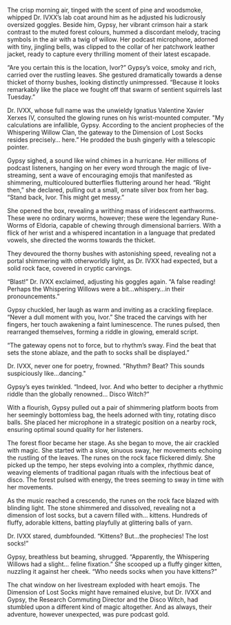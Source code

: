 The crisp morning air, tinged with the scent of pine and woodsmoke, whipped Dr. IVXX’s lab coat around him as he adjusted his ludicrously oversized goggles. Beside him, Gypsy, her vibrant crimson hair a stark contrast to the muted forest colours, hummed a discordant melody, tracing symbols in the air with a twig of willow.  Her podcast microphone, adorned with tiny, jingling bells, was clipped to the collar of her patchwork leather jacket, ready to capture every thrilling moment of their latest escapade.

“Are you certain this is the location, Ivor?” Gypsy’s voice, smoky and rich, carried over the rustling leaves. She gestured dramatically towards a dense thicket of thorny bushes, looking distinctly unimpressed. “Because it looks remarkably like the place we fought off that swarm of sentient squirrels last Tuesday.”

Dr. IVXX, whose full name was the unwieldy Ignatius Valentine Xavier Xerxes IV, consulted the glowing runes on his wrist-mounted computer. "My calculations are infallible, Gypsy. According to the ancient prophecies of the Whispering Willow Clan, the gateway to the Dimension of Lost Socks resides precisely… here.” He prodded the bush gingerly with a telescopic pointer.

Gypsy sighed, a sound like wind chimes in a hurricane.  Her millions of podcast listeners, hanging on her every word through the magic of live-streaming, sent a wave of encouraging emojis that manifested as shimmering, multicoloured butterflies fluttering around her head.  “Right then,” she declared, pulling out a small, ornate silver box from her bag. “Stand back, Ivor. This might get messy.”

She opened the box, revealing a writhing mass of iridescent earthworms.  These were no ordinary worms, however; these were the legendary Rune-Worms of Eldoria, capable of chewing through dimensional barriers.  With a flick of her wrist and a whispered incantation in a language that predated vowels, she directed the worms towards the thicket.

They devoured the thorny bushes with astonishing speed, revealing not a portal shimmering with otherworldly light, as Dr. IVXX had expected, but a solid rock face, covered in cryptic carvings.  

“Blast!” Dr. IVXX exclaimed, adjusting his goggles again. “A false reading! Perhaps the Whispering Willows were a bit…whispery…in their pronouncements.”

Gypsy chuckled, her laugh as warm and inviting as a crackling fireplace. “Never a dull moment with you, Ivor.” She traced the carvings with her fingers, her touch awakening a faint luminescence. The runes pulsed, then rearranged themselves, forming a riddle in glowing, emerald script.

“The gateway opens not to force, but to rhythm’s sway. Find the beat that sets the stone ablaze, and the path to socks shall be displayed.”

Dr. IVXX, never one for poetry, frowned.  "Rhythm? Beat? This sounds suspiciously like...dancing."

Gypsy’s eyes twinkled. “Indeed, Ivor.  And who better to decipher a rhythmic riddle than the globally renowned… Disco Witch?”

With a flourish, Gypsy pulled out a pair of shimmering platform boots from her seemingly bottomless bag, the heels adorned with tiny, rotating disco balls.  She placed her microphone in a strategic position on a nearby rock, ensuring optimal sound quality for her listeners.

The forest floor became her stage. As she began to move, the air crackled with magic.  She started with a slow, sinuous sway, her movements echoing the rustling of the leaves.  The runes on the rock face flickered dimly. She picked up the tempo, her steps evolving into a complex, rhythmic dance, weaving elements of traditional pagan rituals with the infectious beat of disco.  The forest pulsed with energy, the trees seeming to sway in time with her movements.

As the music reached a crescendo, the runes on the rock face blazed with blinding light.  The stone shimmered and dissolved, revealing not a dimension of lost socks, but a cavern filled with… kittens.  Hundreds of fluffy, adorable kittens, batting playfully at glittering balls of yarn.

Dr. IVXX stared, dumbfounded.  “Kittens? But…the prophecies! The lost socks!”

Gypsy, breathless but beaming, shrugged. “Apparently, the Whispering Willows had a slight… feline fixation.” She scooped up a fluffy ginger kitten, nuzzling it against her cheek. “Who needs socks when you have kittens?”

The chat window on her livestream exploded with heart emojis.  The Dimension of Lost Socks might have remained elusive, but Dr. IVXX and Gypsy, the Research Commuting Director and the Disco Witch, had stumbled upon a different kind of magic altogether.  And as always, their adventure, however unexpected, was pure podcast gold.
